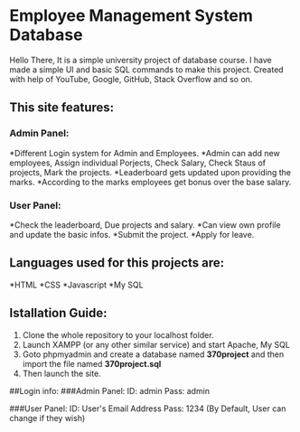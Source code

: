 # Employee Management System Database

Hello There, It is a simple university project of database course. I have made a simple UI and basic SQL commands to make this project.
Created with help of YouTube, Google, GitHub, Stack Overflow and so on. 

## This site features:
### Admin Panel:
*Different Login system for Admin and Employees.
*Admin can add new employees, Assign individual Porjects, Check Salary, Check Staus of projects, Mark the projects.
*Leaderboard gets updated upon providing the marks.
*According to the marks employees get bonus over the base salary.

### User Panel:
*Check the leaderboard, Due projects and salary.
*Can view own profile and update the basic infos.
*Submit the project.
*Apply for leave.

## Languages used for this projects are:
*HTML
*CSS
*Javascript
*My SQL

## Istallation Guide:
1. Clone the whole repository to your localhost folder.
2. Launch XAMPP (or any other similar service) and start Apache, My SQL
3. Goto phpmyadmin and create a database named **370project** and then import the file named **370project.sql**
4. Then launch the site.

##Login info:
###Admin Panel:
ID: admin
Pass: admin

###User Panel:
ID: User's Email Address
Pass: 1234 (By Default, User can change if they wish)

